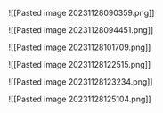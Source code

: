 
![[Pasted image 20231128090359.png]]


![[Pasted image 20231128094451.png]]


![[Pasted image 20231128101709.png]]



![[Pasted image 20231128122515.png]]


![[Pasted image 20231128123234.png]]


![[Pasted image 20231128125104.png]]